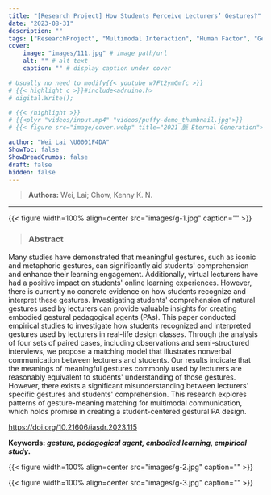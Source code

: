 ```yaml
---
title: "[Research Project] How Students Perceive Lecturers’ Gestures?"
date: "2023-08-31"
description: ""
tags: ["ResearchProject", "Multimodal Interaction", "Human Factor", "Gesture", "Pedagogical Agent", "Learning"]
cover:
    image: "images/111.jpg" # image path/url
    alt: "" # alt text
    caption: "" # display caption under cover

# Usually no need to modify{{< youtube w7Ft2ymGmfc >}}
# {{< highlight c >}}#include<adruino.h>
# digital.Write();

# {{< /highlight >}}
# {{<plyr "videos/input.mp4" "videos/puffy-demo_thumbnail.jpg">}}
# {{< figure src="image/cover.webp" title="2021 脈 Eternal Generation">}}

author: "Wei Lai \U0001F4DA"
ShowToc: false
ShowBreadCrumbs: false
draft: false
hidden: false
---
```

> **Authors:** Wei, Lai; Chow, Kenny K. N.

---

{{< figure width=100% align=center src="images/g-1.jpg" caption="" >}}

> ### Abstract
Many studies have demonstrated that meaningful gestures, such as iconic and metaphoric gestures, can significantly aid students' comprehension and enhance their learning engagement. Additionally, virtual lecturers have had a positive impact on students' online learning experiences. However, there is currently no concrete evidence on how students recognize and interpret these gestures. Investigating students' comprehension of natural gestures used by lecturers can provide valuable insights for creating embodied gestural pedagogical agents (PAs). This paper conducted empirical studies to investigate how students recognized and interpreted gestures used by lecturers in real-life design classes. Through the analysis of four sets of paired cases, including observations and semi-structured interviews, we propose a matching model that illustrates nonverbal communication between lecturers and students. Our results indicate that the meanings of meaningful gestures commonly used by lecturers are reasonably equivalent to students' understanding of those gestures. However, there exists a significant misunderstanding between lecturers' specific gestures and students' comprehension. This research explores patterns of gesture-meaning matching for multimodal communication, which holds promise in creating a student-centered gestural PA design.

https://doi.org/10.21606/iasdr.2023.115

**Keywords: *gesture, pedagogical agent, embodied learning, empirical study*.**

{{< figure width=100% align=center src="images/g-2.jpg" caption="" >}}

{{< figure width=100% align=center src="images/g-3.jpg" caption="" >}}


